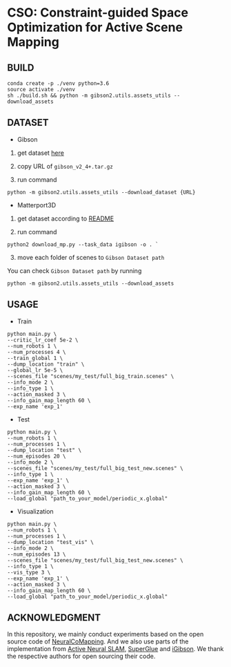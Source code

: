 # CSO: Constraint-guided Space Optimization for Active Scene Mapping

## BUILD

```shell
conda create -p ./venv python=3.6
source activate ./venv
sh ./build.sh && python -m gibson2.utils.assets_utils --download_assets
```

## DATASET

+ Gibson

1. get dataset [here](https://forms.gle/36TW9uVpjrE1Mkf9A)

2. copy URL of `gibson_v2_4+.tar.gz`

3. run command

  ```shell
  python -m gibson2.utils.assets_utils --download_dataset {URL}
  ```


+ Matterport3D

1. get dataset according to [README](https://github.com/StanfordVL/GibsonEnv/blob/master/gibson/data/README.md)

2. run command

  ```shell
  python2 download_mp.py --task_data igibson -o . `
  ```

3. move each folder of scenes to `Gibson Dataset path`

  You can check `Gibson Dataset path` by running

  ```shell
  python -m gibson2.utils.assets_utils --download_assets
  ```


## USAGE

+ Train

```shell
python main.py \
--critic_lr_coef 5e-2 \
--num_robots 1 \
--num_processes 4 \
--train_global 1 \
--dump_location "train" \
--global_lr 5e-5 \
--scenes_file "scenes/my_test/full_big_train.scenes" \
--info_mode 2 \
--info_type 1 \
--action_masked 3 \
--info_gain_map_length 60 \
--exp_name 'exp_1'
```

+ Test

```shell
python main.py \
--num_robots 1 \
--num_processes 1 \
--dump_location "test" \
--num_episodes 20 \
--info_mode 2 \
--scenes_file "scenes/my_test/full_big_test_new.scenes" \
--info_type 1 \
--exp_name 'exp_1' \
--action_masked 3 \
--info_gain_map_length 60 \
--load_global "path_to_your_model/periodic_x.global"
```

+ Visualization

```shell
python main.py \
--num_robots 1 \
--num_processes 1 \
--dump_location "test_vis" \
--info_mode 2 \
--num_episodes 13 \
--scenes_file "scenes/my_test/full_big_test_new.scenes" \
--info_type 1 \
--vis_type 3 \
--exp_name 'exp_1' \
--action_masked 3 \
--info_gain_map_length 60 \
--load_global "path_to_your_model/periodic_x.global"
```

## ACKNOWLEDGMENT
In this repository, we mainly conduct experiments based on the open source code of [NeuralCoMapping](https://github.com/siyandong/NeuralCoMapping). And we also use parts of the implementation from [Active Neural SLAM](https://github.com/devendrachaplot/Neural-SLAM), [SuperGlue](https://github.com/HeatherJiaZG/SuperGlue-pytorch) and [iGibson](https://github.com/StanfordVL/iGibson). We thank the respective authors for open sourcing their code.





